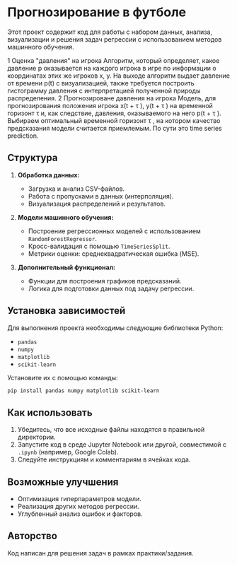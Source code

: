 # Прогнозирование в футболе

Этот проект содержит код для работы с набором данных, анализа, визуализации и решения задач регрессии с использованием методов машинного обучения.

1 Оценка "давления" на игрока
Алгоритм, который определяет, какое давление p оказывается на
каждого игрока в игре по информации о координатах этих же игроков x, y. На выходе алгоритм 
выдает давление от времени p(t) с визуализацией, также требуется построить гистограмму давления с
интерпретацией полученной природы распределения. 
2 Прогнозироване давления на игрока
Модель, для прогнозирования положения игрока x(t + τ ), y(t + τ ) на
временной горизонт τ и, как следствие, давления, оказываемого на него p(t + τ ). Выбираем
оптимальный временной горизонт τ , на котором качество предсказания модели считается приемлемым.
По сути это time series prediction.

## Структура

1. **Обработка данных:**
   - Загрузка и анализ CSV-файлов.
   - Работа с пропусками в данных (интерполяция).
   - Визуализация распределений и результатов.

2. **Модели машинного обучения:**
   - Построение регрессионных моделей с использованием `RandomForestRegressor`.
   - Кросс-валидация с помощью `TimeSeriesSplit`.
   - Метрики оценки: среднеквадратическая ошибка (MSE).

3. **Дополнительный функционал:**
   - Функции для построения графиков предсказаний.
   - Логика для подготовки данных под задачу регрессии.

## Установка зависимостей

Для выполнения проекта необходимы следующие библиотеки Python:
- `pandas`
- `numpy`
- `matplotlib`
- `scikit-learn`

Установите их с помощью команды:
```bash
pip install pandas numpy matplotlib scikit-learn
```

## Как использовать

1. Убедитесь, что все исходные файлы находятся в правильной директории.
2. Запустите код в среде Jupyter Notebook или другой, совместимой с `.ipynb` (например, Google Colab).
3. Следуйте инструкциям и комментариям в ячейках кода.

## Возможные улучшения

- Оптимизация гиперпараметров модели.
- Реализация других методов регрессии.
- Углубленный анализ ошибок и факторов.

## Авторство

Код написан для решения задач в рамках практики/задания.
